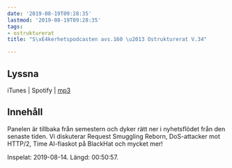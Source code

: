 ```yaml
---
date: '2019-08-19T09:28:35'
lastmod: '2019-08-19T09:28:35'
tags:
- ostrukturerat
title: "S\xE4kerhetspodcasten avs.160 \u2013 Ostrukturerat V.34"

---
```

## Lyssna

iTunes \| Spotify \| [mp3](http://traffic.libsyn.com/sakerhetspodcasten/2019-08-14_Sakerhetspodcasten_ostrukt.mp3)

## Innehåll

Panelen är tillbaka från semestern och dyker rätt ner i nyhetsflödet från den senaste
tiden. Vi diskuterar Request Smuggling Reborn, DoS-attacker mot HTTP/2, Time AI-fiaskot
på BlackHat och mycket mer!

Inspelat: 2019-08-14. Längd: 00:50:57.

